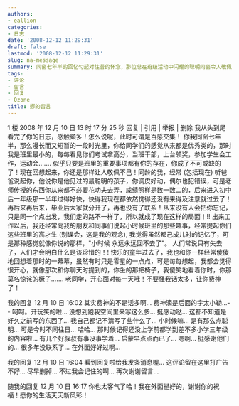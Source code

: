 ```yaml
---
authors:
- eallion
categories:
- 日志
date: '2008-12-12 11:29:31'
draft: false
lastmod: '2008-12-12 11:29:31'
slug: na-message
summary: 同窗七年半的回忆勾起对往昔的怀念，那位总在班级活动中闪耀的聪明同窗令人敬佩，如今虽各奔东西但童年趣事仍鲜活如初。回复中调侃字小却难掩感动，提及幼时早慧源于长辈启蒙，并互道珍重与祝福。时光流逝，但纯真情谊永不褪色！
tags:
- 评论
- 留言
- 回复
- Qzone
title: 娜的留言
---
```

1 楼  2008 年 12 月 10 日 13 时 17 分 25 秒 回复 | 引用 |  举报 | 删除
   我从头到尾看完了你的日志，感触颇多！怎么说呢，此时可谓是百感交集！
   你我同窗七年半，那么漫长而又短暂的一段时光里，你给同学们的感觉从来都是优秀类的，那时我是班里最小的，每每看见你们考试拿高分，当班干部，上台领奖，参加学生会工作，运动会....... 似乎只要是班里的重要事项都有你的存在，你成了不可或缺的了！现在回想起来，你还是那样让人敬佩不己！同龄的我，经常 (包括现在) 听爸爸说起你，他说你是他见过的最聪明的孩子，你调皮好动，偶尔也犯错误，可是老师传授的东西你从来都不必要花功夫去弄，成绩照样是数一数二的，后来进入初中后一年级那一半年过得好快，快得我现在都依然觉得还没有来得及注意就过去了！再后来再后来，毕业后大家就分开了，再也没有了联系！从来没有人会把你忘记，只是同一个点出发，我们走的路不一样了，所以就成了现在这样的局面！!!
    出来工作以后，我还经常向我的朋友和同事们说起小时候班里的那些趣事，经常提起你们这些班里的高才生 (别误会，这是我的观念), 我觉得虽然都己成儿时的记忆了，可是那种感觉就像你说的那样，"小时候 永远永远回不去了"。 人们常说只有失去了，人们才会明白什么是该珍惜的！! 快乐的童年过去了，我也和你一样经常傻傻地回想着那时的一幕幕，虽然有时只是零星的一点点，可是每每想起，我都会觉得很开心，就像那次和你聊天时提到的，你坐的那把椅子，我傻笑地看着你时，你那莫名惊诧的橛子.......
   老同学，开心面对每一天哦！不要怪我话太多，让你费神了！

我的回复 12 月 10 日 16:02
其实费神的不是话多啊... 费神滴是后面的字太小勒...- -
呵呵。开玩笑的啦...
没想到跑我空间里来写这么多...
挺感动哒...
这都不知道是好久之前写的东西了...
我自己都记不清写了些什么了...
小时候嘛... 是有那么点聪明...
可是今时不同往日... 哈哈...
那时候记得还没上学前都学到差不多小学三年级的内容啦...
有几个好叔叔有事没事学着... 启蒙早点点而已了... 嗯啊... 挺感谢他们的...
很多年没联系了... 在外面好好过啊...

我的回复 12 月 10 日 16:04
看到回复啦给我发条消息喔...
这评论留在这里打广告不好... 尽早删掉... 不过我会记住的啊... 再次谢谢留言...

随我的回复 12 月 10 日 16:17
你也太客气了哈！我在外面挻好的，谢谢你的祝福！愿你的生活天天新风彩！